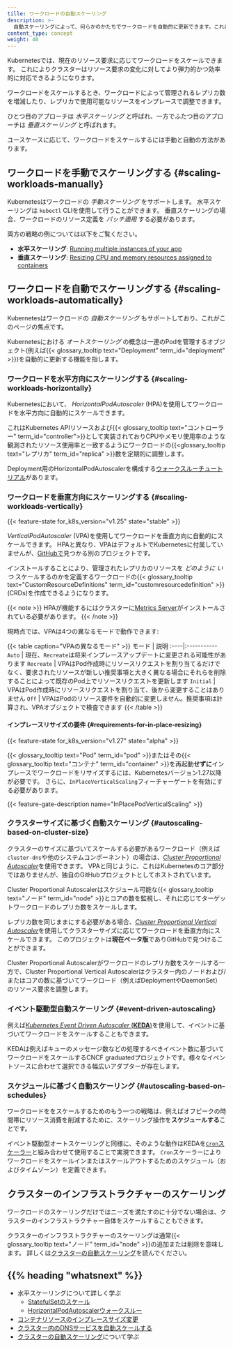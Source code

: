 ```yaml
---
tille: ワークロードの自動スケーリング
description: >-
  自動スケーリングによって、何らかのかたちでワークロードを自動的に更新できます。これによりクラスターはリソース要求の変化に対してより弾力的かつ効率的に対応できるようになります。
content_type: concept
weight: 40
---
```


<!-- overview -->

Kubernetesでは、現在のリソース要求に応じてワークロードをスケールできます。
これによりクラスターはリソース要求の変化に対してより弾力的かつ効率的に対応できるようになります。

ワークロードをスケールするとき、ワークロードによって管理されるレプリカ数を増減したり、レプリカで使用可能なリソースをインプレースで調整できます。

ひとつ目のアプローチは _水平スケーリング_ と呼ばれ、一方でふたつ目のアプローチは _垂直スケーリング_ と呼ばれます。

ユースケースに応じて、ワークロードをスケールするには手動と自動の方法があります。

<!-- body -->

## ワークロードを手動でスケーリングする {#scaling-workloads-manually}

Kubernetesはワークロードの _手動スケーリング_ をサポートします。
水平スケーリングは `kubectl` CLIを使用して行うことができます。
垂直スケーリングの場合、ワークロードのリソース定義を _パッチ適用_ する必要があります。

両方の戦略の例については以下をご覧ください。

- **水平スケーリング**: [Running multiple instances of your app](/docs/tutorials/kubernetes-basics/scale/scale-intro/)
- **垂直スケーリング**: [Resizing CPU and memory resources assigned to containers](/docs/tasks/configure-pod-container/resize-container-resources)

## ワークロードを自動でスケーリングする {#scaling-workloads-automatically}

Kubernetesはワークロードの _自動スケーリング_ もサポートしており、これがこのページの焦点です。

Kubernetesにおける _オートスケーリング_ の概念は一連のPodを管理するオブジェクト(例えば{{< glossary_tooltip text="Deployment" term_id="deployment" >}})を自動的に更新する機能を指します。

### ワークロードを水平方向にスケーリングする {#scaling-workloads-horizontally}

Kubernetesにおいて、 _HorizontalPodAutoscaler_ (HPA)を使用してワークロードを水平方向に自動的にスケールできます。

これはKubernetes APIリソースおよび{{< glossary_tooltip text="コントローラー" term_id="controller">}}として実装されておりCPUやメモリ使用率のような観測されたリソース使用率と一致するようにワークロードの{{<glossary_tooltip text="レプリカ" term_id="replica" >}}数を定期的に調整します。

Deployment用のHorizontalPodAutoscalerを構成する[ウォークスルーチュートリアル](/docs/tasks/run-application/horizontal-pod-autoscale-walkthrough)があります。

### ワークロードを垂直方向にスケーリングする {#scaling-workloads-vertically}

{{< feature-state for_k8s_version="v1.25" state="stable" >}}

_VerticalPodAutoscaler_ (VPA)を使用してワークロードを垂直方向に自動的にスケールできます。
HPAと異なり、VPAはデフォルトでKubernetesに付属していませんが、[GitHubで](https://github.com/kubernetes/autoscaler/tree/9f87b78df0f1d6e142234bb32e8acbd71295585a/vertical-pod-autoscaler)見つかる別のプロジェクトです。

インストールすることにより、管理されたレプリカのリソースを _どのように_ _いつ_ スケールするのかを定義するワークロードの{{< glossary_tooltip text="CustomResourceDefinitions" term_id="customresourcedefinition" >}}(CRDs)を作成できるようになります。

{{< note >}}
HPAが機能するにはクラスターに[Metrics Server](https://github.com/kubernetes-sigs/metrics-server)がインストールされている必要があります。
{{< /note >}}

現時点では、VPAは4つの異なるモードで動作できます:　

{{< table caption="VPAの異なるモード" >}}
モード | 説明
:----|:-----------
`Auto` | 現在、`Recreate`は将来インプレースアップデートに変更される可能性があります
`Recreate` | VPAはPod作成時にリソースリクエストを割り当てるだけでなく、要求されたリソースが新しい推奨事項と大きく異なる場合にそれらを削除することによって既存のPod上でリソースリクエストを更新します
`Initial` | VPAはPod作成時にリソースリクエストを割り当て、後から変更することはありません
`Off` | VPAはPodのリソース要件を自動的に変更しません。推奨事項は計算され、VPAオブジェクトで検査できます
{{< /table >}}

#### インプレースリサイズの要件 {#requirements-for-in-place-resizing}

{{< feature-state for_k8s_version="v1.27" state="alpha" >}}

{{< glossary_tooltip text="Pod" term_id="pod" >}}またはその{{< glossary_tooltip text="コンテナ" term_id="container" >}}を再起動**せずに**インプレースでワークロードをリサイズするには、Kubernetesバージョン1.27以降が必要です。
さらに、`InPlaceVerticalScaling`フィーチャーゲートを有効にする必要があります。

{{< feature-gate-description name="InPlacePodVerticalScaling" >}}

### クラスターサイズに基づく自動スケーリング {#autoscaling-based-on-cluster-size}

クラスターのサイズに基づいてスケールする必要があるワークロード（例えば`cluster-dns`や他のシステムコンポーネント）の場合は、[_Cluster Proportional Autoscaler_](https://github.com/kubernetes-sigs/cluster-proportional-autoscaler)を使用できます。
VPAと同じように、これはKubernetesのコア部分ではありませんが、独自のGitHubプロジェクトとしてホストされています。

Cluster Proportional Autoscalerはスケジュール可能な{{< glossary_tooltip text="ノード" term_id="node" >}}とコアの数を監視し、それに応じてターゲットワークロードのレプリカ数をスケールします。

レプリカ数を同じままにする必要がある場合、[_Cluster Proportional Vertical Autoscaler_](https://github.com/kubernetes-sigs/cluster-proportional-vertical-autoscaler)を使用してクラスターサイズに応じてワークロードを垂直方向にスケールできます。
このプロジェクトは**現在ベータ版**でありGitHubで見つけることができます。

Cluster Proportional Autoscalerがワークロードのレプリカ数をスケールする一方で、Cluster Proportional Vertical Autoscalerはクラスター内のノードおよび/またはコアの数に基づいてワークロード（例えばDeploymentやDaemonSet）のリソース要求を調整します。

### イベント駆動型自動スケーリング {#event-driven-autoscaling}

例えば[_Kubernetes Event Driven Autoscaler_
(**KEDA**)](https://keda.sh/)を使用して、イベントに基づいてワークロードをスケールすることもできます。

KEDAは例えばキューのメッセージ数などの処理するべきイベント数に基づいてワークロードをスケールするCNCF graduatedプロジェクトです。様々なイベントソースに合わせて選択できる幅広いアダプターが存在します。

### スケジュールに基づく自動スケーリング {#autoscaling-based-on-schedules}

ワークロードををスケールするためのもう一つの戦略は、例えばオフピークの時間帯にリソース消費を削減するために、スケーリング操作を**スケジュールする**ことです。

イベント駆動型オートスケーリングと同様に、そのような動作はKEDAを[`Cron`スケーラー](https://keda.sh/docs/2.13/scalers/cron/)と組み合わせて使用することで実現できます。
`Cron`スケーラーによりワークロードをスケールインまたはスケールアウトするためのスケジュール（およびタイムゾーン）を定義できます。

## クラスターのインフラストラクチャーのスケーリング

ワークロードのスケーリングだけではニーズを満たすのに十分でない場合は、クラスターのインフラストラクチャー自体をスケールすることもできます。

クラスターのインフラストラクチャーのスケーリングは通常{{< glossary_tooltip text="ノード" term_id="node" >}}の追加または削除を意味します。
詳しくは[クラスターの自動スケーリング](/docs/concepts/cluster-administration/cluster-autoscaling/)を読んでください。

## {{% heading "whatsnext" %}}

- 水平スケーリングについて詳しく学ぶ
  - [StatefulSetのスケール](/ja/docs/tasks/run-application/scale-stateful-set/)
  - [HorizontalPodAutoscalerウォークスルー](/docs/tasks/run-application/horizontal-pod-autoscale-walkthrough/)
- [コンテナリソースのインプレースサイズ変更](/docs/tasks/configure-pod-container/resize-container-resources/)
- [クラスター内のDNSサービスを自動スケールする](/docs/tasks/administer-cluster/dns-horizontal-autoscaling/)
- [クラスターの自動スケーリング](/docs/concepts/cluster-administration/cluster-autoscaling/)について学ぶ

